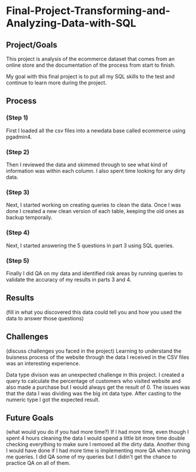 # Final-Project-Transforming-and-Analyzing-Data-with-SQL

## Project/Goals
This project is analysis of the ecommerce dataset that comes from an online store and the documentation of the process from start to finish.

My goal with this final project is to put all my SQL skills to the test and continue to learn more during the project.

## Process
### (Step 1)
First I loaded all the csv files into a newdata base called ecommerce using pgadmin4.
### (Step 2)
Then I reviewed the data and skimmed through to see what kind of information was within each column. I also spent time looking for any dirty data.
### (Step 3)
Next, I started working on creating queries to clean the data. Once I was done I created a new clean version of each table, keeping the old ones as backup temporaily.
### (Step 4)
Next, I started answering the 5 questions in part 3 using SQL queries.
### (Step 5)
Finally I did QA on my data and identified risk areas by running queries to validate the accuracy of my results in parts 3 and 4.
## Results
(fill in what you discovered this data could tell you and how you used the data to answer those questions)

## Challenges 
(discuss challenges you faced in the project)
Learning to understand the buisness process of the website through the data I received in the CSV files was an interesting experience.

Data type divison was an unexpected challenge in this project. I created a query to calculate the percentage of customers who visited website and also made a purchase but I would always get the result of 0. The issues was that the data I was dividing was the big int data type. After casting to the numeric type I got the expected result.
## Future Goals
(what would you do if you had more time?)
If I  had more time, even though I spent 4 hours cleaning the data I would spend a little bit more time double checking everything to make sure I removed all the dirty data.
Another thing I would have done if I had more time is implementing more QA when running me queries. I did QA some of my queries but I didin't get the chance to practice QA on all of them.
